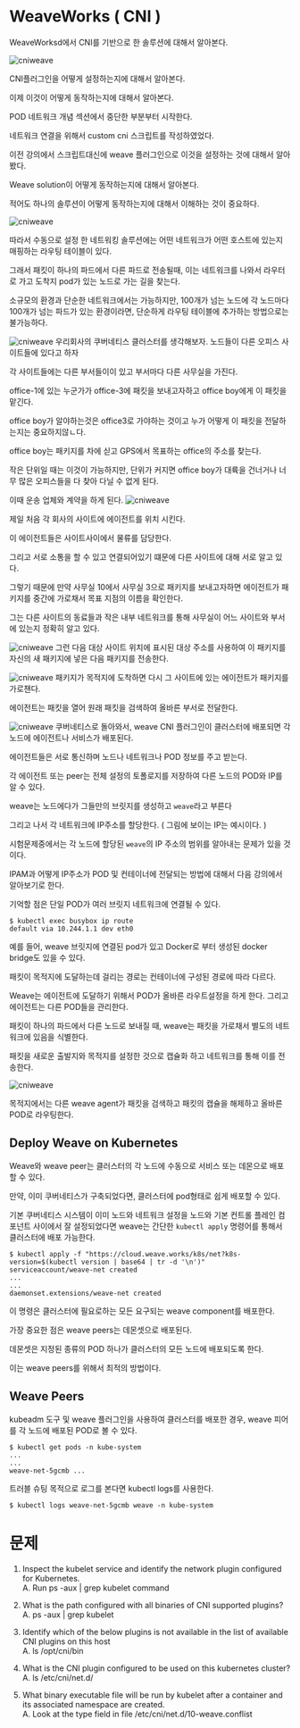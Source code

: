 # WeaveWorks ( CNI )
WeaveWorksd에서 CNI를 기반으로 한 솔루션에 대해서 알아본다.

![cniweave](../contents/cniweave01.PNG)

CNI플러그인을 어떻게 설정하는지에 대해서 알아본다.


이제 이것이 어떻게 동작하는지에 대해서 알아본다.

POD 네트워크 개념 섹션에서 중단한 부분부터 시작한다.

네트워크 연결을 위해서 custom cni 스크립트를 작성하였었다. 

이전 강의에서 스크립트대신에 weave 플러그인으로 이것을 설정하는 것에 대해서 알아봤다.

Weave solution이 어떻게 동작하는지에 대해서 알아본다.

적어도 하나의 솔루션이 어떻게 동작하는지에 대해서 이해하는 것이 중요하다.

![cniweave](../contents/cniweave02.PNG)

따라서 수동으로 설정 한 네트워킹 솔루션에는 어떤 네트워크가 어떤 호스트에 있는지 매핑하는 라우팅 테이블이 있다.

그래서 패킷이 하나의 파드에서 다른 파드로 전송될때, 이는 네트워크를 나와서 라우터로 가고 도착지 pod가 있는 노드로 가는 길을 찾는다.

소규모의 환경과 단순한 네트워크에서는 가능하지만, 100개가 넘는 노드에 각 노드마다 100개가 넘는 파드가 있는 환경이라면, 단순하게 라우팅 테이블에 추가하는 방법으로는 불가능하다.


![cniweave](../contents/cniweave03.PNG)
우리회사의 쿠버네티스 클러스터를 생각해보자. 노드들이 다른 오피스 사이트들에 있다고 하자

각 사이트들에는 다른 부서들이이 있고 부서마다 다른 사무실을 가진다.

office-1에 있는 누군가가  office-3에 패킷을 보내고자하고 office boy에게 이 패킷을 맡긴다.

office boy가 알야하는것은 office3로 가야하는 것이고 누가 어떻게 이 패킷을 전달하는지는 중요하지않ㄴ다.

office boy는 패키지를 차에 싣고 GPS에서 목표하는 office의 주소를 찾는다. 

작은 단위일 때는 이것이 가능하지만, 단위가 커지면 office boy가 대륙을 건너거나 너무 많은 오피스들을 다 찾아 다닐 수 없게 된다.

이때 운송 업체와 계약을 하게 된다.
![cniweave](../contents/cniweave04.PNG)

제일 처음 각 회사의 사이트에 에이전트를 위치 시킨다.

이 에이전트들은 사이트사이에서 물류를 담당한다.

그리고 서로 소통을 할 수 있고 연결되어있기 떄문에 다른 사이트에 대해 서로 알고 있다.

그렇기 때문에 만약 사무실 10에서 사무실 3으로 패키지를 보내고자하면 에이전트가 패키지를 중간에 가로채서 목표 지점의 이름을 확인한다.

그는 다른 사이트의 동료들과 작은 내부 네트워크를 통해 사무실이 어느 사이트와 부서에 있는지 정확히 알고 있다.

![cniweave](../contents/cniweave05.PNG)
그런 다음 대상 사이트 위치에 표시된 대상 주소를 사용하여 이 패키지를 자신의 새 패키지에 넣은 다음 패키지를 전송한다.

![cniweave](../contents/cniweave06.PNG)
패키지가 목적지에 도착하면 다시 그 사이트에 있는 에이전트가 패키지를 가로챈다.

에이전트는 패킷을 열어 원래 패킷을 검색하여 올바른 부서로 전달한다.


![cniweave](../contents/cniweave07.PNG)
쿠버네티스로 돌아와서, weave CNI 플러그인이 클러스터에 배포되면 각 노드에 에이전트나 서비스가 배포된다.

에이전트들은 서로 통신하며 노드나 네트워크나 POD 정보를 주고 받는다.

각 에이전트 또는 peer는 전체 설정의 토폴로지를 저장하여 다른 노드의 POD와 IP를 알 수 있다.

weave는 노드에다가 그들만의 브릿지를 생성하고 `weave`라고 부른다

그리고 나서 각 네트워크에 IP주소를 할당한다. ( 그림에 보이는 IP는 예시이다. )

시험문제중에서는 각 노드에 할당된 `weave`의 IP 주소의 범위를 알아내는 문제가 있을 것이다. 

IPAM과 어떻게 IP주소가 POD 및 컨테이너에 전달되는 방법에 대해서 다음 강의에서 알아보기로 한다.

기억할 점은 단일 POD가 여러 브릿지 네트워크에 연결될 수 있다.

```
$ kubectl exec busybox ip route
default via 10.244.1.1 dev eth0
```
예를 들어, weave 브릿지에 연결된 pod가 있고 Docker로 부터 생성된 docker bridge도 있을 수 있다.

패킷이 목적지에 도달하는데 걸리는 경로는 컨테이너에 구성된 경로에 따라 다르다.

Weave는 에이전트에 도달하기 위해서 POD가 올바른 라우트설정을 하게 한다. 그리고 에이전트는 다른 POD들을 관리한다.

패킷이 하나의 파드에서 다른 노드로 보내질 때, weave는 패킷을 가로채서 별도의 네트워크에 있음을 식별한다.

패킷을 새로운 출발지와 목적지를 설정한 것으로 캡슐화 하고 네트워크를 통해 이를 전송한다.

![cniweave](../contents/cniweave08.PNG)

목적지에서는 다른 weave agent가 패킷을 검색하고 패킷의 캡슐을 해제하고 올바른 POD로 라우팅한다.

## Deploy Weave on Kubernetes
Weave와 weave peer는 클러스터의 각 노드에 수동으로 서비스 또는 데몬으로 배포할 수 있다.

만약, 이미 쿠버네티스가 구축되었다면, 클러스터에 pod형태로 쉽게 배포할 수 있다.

기본 쿠버네티스 시스템이 이미 노드와 네트워크 설정을 노드와 기본 컨트롤 플레인 컴포넌트 사이에서 잘 설정되었다면 weave는 간단한 `kubectl apply` 명령어를 통해서 클러스터에 배포 가능한다.

```
$ kubectl apply -f "https://cloud.weave.works/k8s/net?k8s-version=$(kubectl version | base64 | tr -d '\n')"
serviceaccount/weave-net created
...
...
daemonset.extensions/weave-net created
```
이 명령은 클러스터에 필요로하는 모든 요구되는 weave component를 배포한다.

가장 중요한 점은 weave peers는 데몬셋으로 배포된다. 

데몬셋은 지정된 종류의 POD 하나가 클러스터의 모든 노드에 배포되도록 한다.

이는 weave peers를 위해서 최적의 방법이다.

## Weave Peers
kubeadm 도구 및 weave 플러그인을 사용하여 클러스터를 배포한 경우, weave 피어를 각 노드에 배포된 POD로 볼 수 있다.
```
$ kubectl get pods -n kube-system
...
...
weave-net-5gcmb ...
```

트러블 슈팅 목적으로 로그를 본다면 kubectl logs를 사용한다.

```
$ kubectl logs weave-net-5gcmb weave -n kube-system
```


# 문제
1. Inspect the kubelet service and identify the network plugin configured for Kubernetes.  
A. Run ps -aux | grep kubelet command

2. What is the path configured with all binaries of CNI supported plugins?  
A. ps -aux | grep kubelet

3. Identify which of the below plugins is not available in the list of available CNI plugins on this host  
A. ls /opt/cni/bin

4. What is the CNI plugin configured to be used on this kubernetes cluster?  
A. ls /etc/cni/net.d/

5. What binary executable file will be run by kubelet after a container and its associated namespace are created.  
A. Look at the type field in file /etc/cni/net.d/10-weave.conflist
